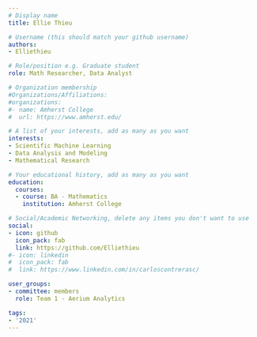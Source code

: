 ```yaml
---
# Display name
title: Ellie Thieu

# Username (this should match your github username)
authors:
- Elliethieu

# Role/position e.g. Graduate student
role: Math Researcher, Data Analyst

# Organization membership
#Organizations/Affiliations:
#organizations:
#- name: Amherst College
#  url: https://www.amherst.edu/

# A list of your interests, add as many as you want
interests:
- Scientific Machine Learning
- Data Analysis and Modeling
- Mathematical Research

# Your educational history, add as many as you want
education:
  courses:
  - course: BA - Mathematics
    institution: Amherst College

# Social/Academic Networking, delete any items you don't want to use
social:
- icon: github
  icon_pack: fab
  link: https://github.com/Elliethieu
#- icon: linkedin
#  icon_pack: fab
#  link: https://www.linkedin.com/in/carloscontrerasc/

user_groups:
- committee: members
  role: Team 1 - Aerium Analytics

tags:
- '2021'
---
```

